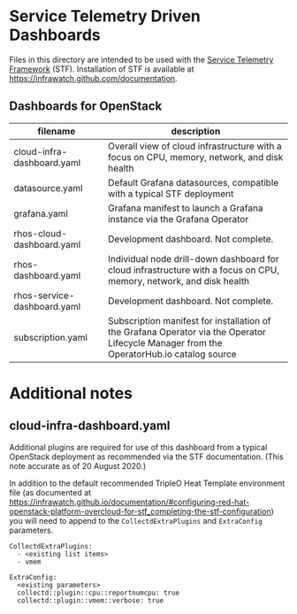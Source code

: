 # Service Telemetry Driven Dashboards

Files in this directory are intended to be used with the [Service Telemetry
Framework](https://github.com/infrawatch) (STF). Installation of STF is
available at https://infrawatch.github.com/documentation.

## Dashboards for OpenStack

| filename                      | description                                                                                                                                 |
| ----------------------------- | ------------------------------------------------------------------------------------------------------------------------------------------- |
| cloud-infra-dashboard.yaml    | Overall view of cloud infrastructure with a focus on CPU, memory, network, and disk health                                                  |
| datasource.yaml               | Default Grafana datasources, compatible with a typical STF deployment                                                                       |
| grafana.yaml                  | Grafana manifest to launch a Grafana instance via the Grafana Operator                                                                      |
| rhos-cloud-dashboard.yaml     | Development dashboard. Not complete.                                                                                                        |
| rhos-dashboard.yaml           | Individual node drill-down dashboard for cloud infrastructure with a focus on CPU, memory, network, and disk health                         |
| rhos-service-dashboard.yaml   | Development dashboard. Not complete.                                                                                                        |
| subscription.yaml             | Subscription manifest for installation of the Grafana Operator via the Operator Lifecycle Manager from the OperatorHub.io catalog source    |

# Additional notes

## cloud-infra-dashboard.yaml

Additional plugins are required for use of this dashboard from a typical
OpenStack deployment as recommended via the STF documentation. (This note
accurate as of 20 August 2020.)

In addition to the default recommended TripleO Heat Template environment file
(as documented at https://infrawatch.github.io/documentation/#configuring-red-hat-openstack-platform-overcloud-for-stf_completing-the-stf-configuration)
you will need to append to the `CollectdExtraPlugins` and `ExtraConfig`
parameters.

```
CollectdExtraPlugins:
  - <existing list items>
  - vmem

ExtraConfig:
  <existing parameters>
  collectd::plugin::cpu::reportnumcpu: true
  collectd::plugin::vmem::verbose: true
```
